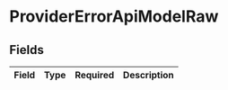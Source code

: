 # ProviderErrorApiModelRaw


## Fields

| Field       | Type        | Required    | Description |
| ----------- | ----------- | ----------- | ----------- |